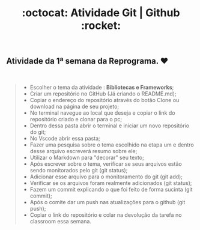 <h1 align="center"> :octocat: Atividade Git | Github :rocket: </h1> <br>

## **Atividade da 1ª semana da Reprograma.** :hearts:
  
  <br>
  
>  - Escolher o tema da atividade : **Bibliotecas e Frameworks**;
>  - Criar um repositório no GitHub (Já criando o README.md);
>  - Copiar o endereço do repositório através do botão Clone ou download na página de seu projeto;
>  - No terminal navegue ao local que deseja e copiar o link do repositório criado e clonar para o pc;
>  - Dentro dessa pasta abrir o terminal e iniciar um novo repositório do git;
>  - No Vscode abrir essa pasta;
>  - Fazer uma pesquisa sobre o tema escolhido na etapa um e dentro desse arquivo escreverá resumo sobre ele;
>  - Utilizar o Markdown para "decorar" seu texto;
>  - Após escrever sobre o tema, verificar se seus arquivos estão sendo monitorados pelo git (git status);
>  - Adicionar esse arquivo para o monitoramento do git (git add);
>  - Verificar se os arquivos foram realmente adicionados (git status);
>  - Fazem um commit explicando o que foi feito de forma sucinta (git commit);
>  - Após o comite dar um push nas atualizações para o github (git push);
>  - Copiar o link do repositório e colar na devolução da tarefa no classroom essa semana.